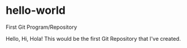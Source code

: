 # hello-world
First Git Program/Repository

Hello, Hi, Hola!
This would be the first Git Repository that I've created.
